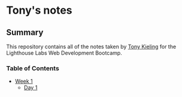 # Tony's notes

## Summary 
This repository contains all of the notes taken by [Tony Kieling](https://github.com/tonykieling) for the Lighthouse Labs Web Development Bootcamp.

### Table of Contents
* [Week 1](/Week_1)
  * [Day 1](/Week_1/Day_1)